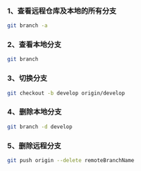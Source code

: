 ### 1、查看远程仓库及本地的所有分支

```bash
git branch -a
```

### 2、查看本地分支

```bash
git branch
```

### 3、切换分支

```bash
git checkout -b develop origin/develop
```

### 4、删除本地分支

```bash
git branch -d develop
```

### 5、删除远程分支

```bash
git push origin --delete remoteBranchName
```

